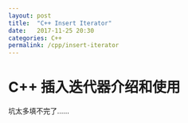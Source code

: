 ```yaml
---
layout: post
title:  "C++ Insert Iterator"
date:   2017-11-25 20:30
categories: C++
permalink: /cpp/insert-iterator
---
```


# C++ 插入迭代器介绍和使用

坑太多填不完了……
